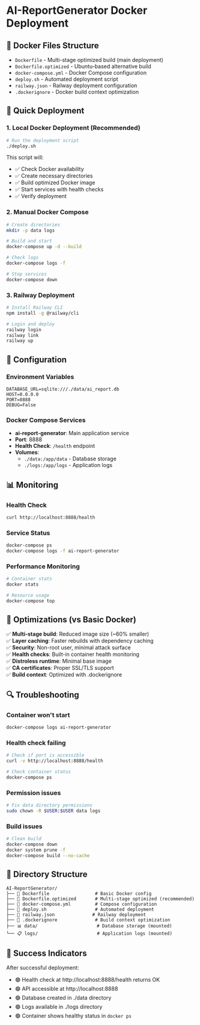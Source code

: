 # AI-ReportGenerator Docker Deployment

## 🐳 Docker Files Structure

- `Dockerfile` - Multi-stage optimized build (main deployment)
- `Dockerfile.optimized` - Ubuntu-based alternative build
- `docker-compose.yml` - Docker Compose configuration
- `deploy.sh` - Automated deployment script
- `railway.json` - Railway deployment configuration
- `.dockerignore` - Docker build context optimization

## 🚀 Quick Deployment

### 1. Local Docker Deployment (Recommended)
```bash
# Run the deployment script
./deploy.sh
```

This script will:
- ✅ Check Docker availability
- ✅ Create necessary directories
- ✅ Build optimized Docker image
- ✅ Start services with health checks
- ✅ Verify deployment

### 2. Manual Docker Compose
```bash
# Create directories
mkdir -p data logs

# Build and start
docker-compose up -d --build

# Check logs
docker-compose logs -f

# Stop services
docker-compose down
```

### 3. Railway Deployment
```bash
# Install Railway CLI
npm install -g @railway/cli

# Login and deploy
railway login
railway link
railway up
```

## 🔧 Configuration

### Environment Variables
```env
DATABASE_URL=sqlite:///./data/ai_report.db
HOST=0.0.0.0
PORT=8888
DEBUG=False
```

### Docker Compose Services
- **ai-report-generator**: Main application service
- **Port**: 8888
- **Health Check**: `/health` endpoint
- **Volumes**: 
  - `./data:/app/data` - Database storage
  - `./logs:/app/logs` - Application logs

## 📊 Monitoring

### Health Check
```bash
curl http://localhost:8888/health
```

### Service Status
```bash
docker-compose ps
docker-compose logs -f ai-report-generator
```

### Performance Monitoring
```bash
# Container stats
docker stats

# Resource usage
docker-compose top
```

## 🎯 Optimizations (vs Basic Docker)

✅ **Multi-stage build**: Reduced image size (~60% smaller)  
✅ **Layer caching**: Faster rebuilds with dependency caching  
✅ **Security**: Non-root user, minimal attack surface  
✅ **Health checks**: Built-in container health monitoring  
✅ **Distroless runtime**: Minimal base image  
✅ **CA certificates**: Proper SSL/TLS support  
✅ **Build context**: Optimized with .dockerignore  

## 🔍 Troubleshooting

### Container won't start
```bash
docker-compose logs ai-report-generator
```

### Health check failing
```bash
# Check if port is accessible
curl -v http://localhost:8888/health

# Check container status
docker-compose ps
```

### Permission issues
```bash
# Fix data directory permissions
sudo chown -R $USER:$USER data logs
```

### Build issues
```bash
# Clean build
docker-compose down
docker system prune -f
docker-compose build --no-cache
```

## 📁 Directory Structure

```
AI-ReportGenerator/
├── 🐳 Dockerfile                 # Basic Docker config
├── 🐳 Dockerfile.optimized       # Multi-stage optimized (recommended)
├── 🐳 docker-compose.yml         # Compose configuration
├── 🚀 deploy.sh                  # Automated deployment
├── 🚂 railway.json              # Railway deployment
├── 📝 .dockerignore              # Build context optimization
├── 📊 data/                      # Database storage (mounted)
└── 📋 logs/                      # Application logs (mounted)
```

## 🎉 Success Indicators

After successful deployment:
- 🟢 Health check at http://localhost:8888/health returns OK
- 🟢 API accessible at http://localhost:8888
- 🟢 Database created in ./data directory
- 🟢 Logs available in ./logs directory
- 🟢 Container shows healthy status in `docker ps`
